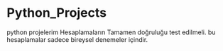 # Python_Projects
 python projelerim
Hesaplamaların Tamamen doğruluğu test edilmeli. bu hesaplamalar sadece bireysel denemeler içindir.
